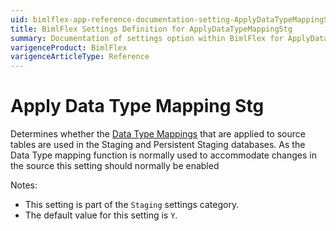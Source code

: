 ```yaml
---
uid: bimlflex-app-reference-documentation-setting-ApplyDataTypeMappingStg
title: BimlFlex Settings Definition for ApplyDataTypeMappingStg
summary: Documentation of settings option within BimlFlex for ApplyDataTypeMappingStg
varigenceProduct: BimlFlex
varigenceArticleType: Reference
---
```


# Apply Data Type Mapping Stg

Determines whether the [Data Type Mappings](xref:bimlflex-app-reference-documentation-DataTypeMappings) that are applied to source tables are used in the Staging and Persistent Staging databases. As the Data Type mapping function is normally used to accommodate changes in the source this setting should normally be enabled

Notes:

* This setting is part of the `Staging` settings category.
* The default value for this setting is `Y`.
